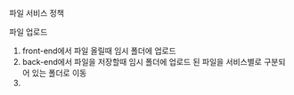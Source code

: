파일 서비스 정책

파일 업로드 
1. front-end에서 파일 올릴때 임시 폴더에 업로드
2. back-end에서 파일을 저장할때 임시 폴더에 업로드 된 파일을 서비스별로 구분되어 있는 폴더로 이동
3. 
<!--stackedit_data:
eyJoaXN0b3J5IjpbMTM5MDI2MzE0OSw0MDgwODAxMzEsLTIwOD
g3NDY2MTIsOTQwOTg5MjQxXX0=
-->